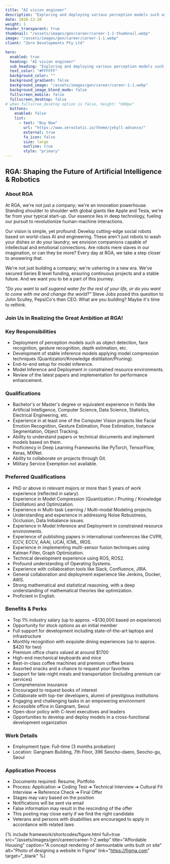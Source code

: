 ```yaml
---
title: "AI vision engineer"
description: "Exploring and deploying various perception models such as object detection, facial emotion recognition, gesture recognition, and depth estimation"
date: 2018-12-20
weight: 1
header_transparent: true
thumbnail: "/assets/images/gen/career/career-1-1-thumbnail.webp"
image: "/assets/images/gen/career/career-1-1.webp"
client: "Zero Developments Pty Ltd"

hero:
  enabled: true
  heading: "AI vision engineer"
  sub_heading: "Exploring and deploying various perception models such as object detection, facial emotion recognition, gesture recognition, and depth estimation"
  text_color: "#FFFFFF"
  background_color: ""
  background_gradient: false
  background_image: "/assets/images/gen/career/career-1-1.webp"
  background_image_blend_mode: false
  fullscreen_mobile: false
  fullscreen_desktop: false
# when fullscree_desktop option is false, height: "600px"
  buttons:
    enabled: false
    list:
      - text: "Buy Now"
        url: "https://www.zerostatic.io/theme/jekyll-advance/"
        external: true
        fa_icon: false
        size: large
        outline: true
        style: "primary"
---
```


## **RGA: Shaping the Future of Artificial Intelligence & Robotics**

### **About RGA**
At RGA, we're not just a company; we're an innovation powerhouse. Standing shoulder to shoulder with global giants like Apple and Tesla, we're far from your typical start-up. Our essence lies in deep technology, fueling our pursuit to revolutionize human-machine interactions.

Our vision is simple, yet profound: Develop cutting-edge social robots based on world-class AI and engineering. These aren't just robots to wash your dishes or do your laundry; we envision companions capable of intellectual and emotional connections. Are robots mere slaves in our imagination, or can they be more? Every day at RGA, we take a step closer to answering that.

We're not just building a company; we're ushering in a new era. We've secured Series B level funding, ensuring continuous projects and a stable future. And we want you to be a part of this journey.

_"Do you want to sell sugared water for the rest of your life, or do you want to come with me and change the world?"_ Steve Jobs posed this question to John Sculley, PepsiCo's then CEO. What are you building? Maybe it's time to rethink.

### **Join Us in Realizing the Great Ambition at RGA!**


### **Key Responsibilities**
- Deployment of perception models such as object detection, face recognition, gesture recognition, depth estimation, etc.
- Development of stable inference models applying model compression techniques (Quantization/Knowledge distillation/Pruning).
- End-to-end setup for model inference.
- Model Inference and Deployment in constrained resource environments.
- Review of the latest papers and implementation for performance enhancement.


### **Qualifications**
- Bachelor's or Master's degree or equivalent experience in fields like Artificial Intelligence, Computer Science, Data Science, Statistics, Electrical Engineering, etc.
- Experience in at least one of the Computer Vision projects like Facial Emotion Recognition, Gesture Estimation, Pose Estimation, Instance Segmentation, Object Tracking.
- Ability to understand papers or technical documents and implement models based on them.
- Proficiency in Deep Learning Frameworks like PyTorch, TensorFlow, Keras, MXNet.
- Ability to collaborate on projects through Git.
- Military Service Exemption not available.

### **Preferred Qualifications**
- PhD or above in relevant majors or more than 5 years of work experience (reflected in salary).
- Experience in Model Compression (Quantization / Pruning / Knowledge Distillation) and Optimization.
- Experience in Multi-task Learning / Multi-modal Modeling projects.
- Understanding and experience in addressing Noise Robustness, Occlusion, Data Imbalance issues.
- Experience in Model Inference and Deployment in constrained resource environments.
- Experience of publishing papers in international conferences like CVPR, ICCV, ECCV, AAAI, IJCAI, ICML, IROS.
- Experience in implementing multi-sensor fusion techniques using Kalman Filter, Graph Optimization.
- Technical development experience using ROS, ROS2.
- Profound understanding of Operating Systems.
- Experience with collaboration tools like Slack, Confluence, JIRA.
- General collaboration and deployment experience like Jenkins, Docker, AWS.
- Strong mathematical and statistical reasoning, with a deep understanding of mathematical theories like optimization.
- Proficient in English.

### **Benefits & Perks**
- Top 1% industry salary (up to approx. ~$130,000 based on experience)
- Opportunity for stock options as an initial member
- Full support for development including state-of-the-art laptops and infrastructure
- Monthly recognition with exquisite dining experiences (up to approx. $420 for two)
- Premium office chairs valued at around $1700
- High-end mechanical keyboards and mice
- Best-in-class coffee machines and premium coffee beans
- Assorted snacks and a chance to request your favorites
- Support for late-night meals and transportation (Including premium car services)
- Comprehensive insurance
- Encouraged to request books of interest
- Collaborate with top-tier developers, alumni of prestigious institutions
- Engaging and challenging tasks in an empowering environment
- Accessible office in Gangnam, Seoul
- Open-door policy with C-level executives and leaders
- Opportunities to develop and deploy models in a cross-functional development organization

### **Work Details**
- Employment type: Full-time (3 months probation)
- Location: Gangnam Building, 7th Floor, 396 Seocho-daero, Seocho-gu, Seoul

### **Application Process**
- Documents required: Resume, Portfolio
- Process: Application ➔ Coding Test ➔ Technical Interview ➔ Cultural Fit Interview ➔ Reference Check ➔ Final Offer
- Stages may vary based on the position
- Notifications will be sent via email
- False information may result in the rescinding of the offer
- This posting may close early if we find the right candidate
- Veterans and persons with disabilities are encouraged to apply in accordance with related laws

{% include framework/shortcodes/figure.html full=true src="/assets/images/gen/career/career-1-2.webp" title="Affordable Housing"  caption="A concept rendering of demountable units built on site" alt="Photo of designing a website in Figma" link="https://figma.com" target="_blank" %}
